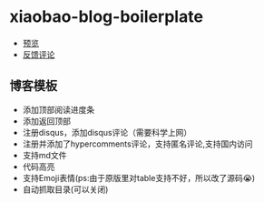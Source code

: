 # xiaobao-blog-boilerplate


- <a href="https://shenbao.github.io/xiaobao-blog" target="_blank">预览</a>
- <a href="https://shenbao.github.io/xiaobao-blog/comment.html" target="_blank">反馈评论</a>


## 博客模板


- 添加顶部阅读进度条
- 添加返回顶部
- 注册disqus，添加disqus评论（需要科学上网）
- 注册并添加了hypercomments评论，支持匿名评论,支持国内访问
- 支持md文件
- 代码高亮
- 支持Emoji表情(ps:由于原版里对table支持不好，所以改了源码😭)
- 自动抓取目录(可以关闭)

